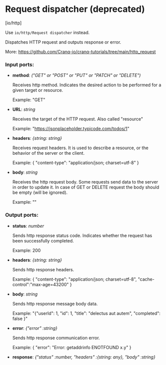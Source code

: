 # Request dispatcher (deprecated)

[io/http]

Use `io/http/Request dispatcher` instead.

Dispatches HTTP request and outputs response or error.

More: https://github.com/Cranq-io/cranq-tutorials/tree/main/http_request

### Input ports:

* __method__: _("GET" or "POST" or "PUT" or "PATCH" or "DELETE")_

    Receives http method. Indicates the desired action to be performed for a given target or resource.
    
    Example:
    "GET"



* __URL__: _string_

    Receives the target of the HTTP request. Also called "resource" 
    
    Example:
    "https://jsonplaceholder.typicode.com/todos/1"



* __headers__: _{string: string}_

    Receives request headers. It is  used to describe a resource, or the behavior of the server or the client.
    
    Example:
    {
      "content-type": "application/json; charset=utf-8"
    }



* __body__: _string_

    Receives the http request body. Some requests send data to the server in order to update it. In case of GET or DELETE request the body should be empty (will be ignored).
    
    Example:
    ""



### Output ports:

* __status__: _number_

    Sends http response status code. Indicates whether the request has been  successfully completed.
    
    Example:
    200



* __headers__: _{string: string}_

    Sends http response headers.
    
    Example:
    {
    "content-type": "application/json; charset=utf-8",
    "cache-control":"max-age=43200"
    }
    



* __body__: _string_

    Sends http response message body data.
    
    Example:
    "{\"userId\": 1, \"id\": 1, \"title\": \"delectus aut autem\",  \"completed\": false
    }"



* __error__: _{"error" :string}_

    Sends http response communication error.
    
    
    Example:
    {
      "error": "Error: getaddrinfo ENOTFOUND x.y"
    } 



* __response__: _{"status" :number, "headers" :{string: any}, "body" :string}_



